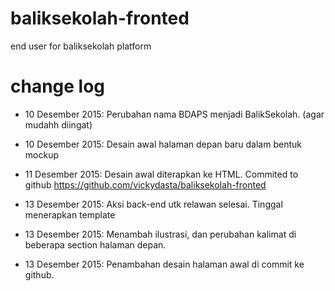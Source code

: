 # baliksekolah-fronted
end user for baliksekolah platform

# change log

- 10 Desember 2015: Perubahan nama BDAPS menjadi BalikSekolah. (agar mudahh diingat)

- 10 Desember 2015: Desain awal halaman depan baru dalam bentuk mockup

- 11 Desember 2015: Desain awal diterapkan ke HTML. Commited to github https://github.com/vickydasta/baliksekolah-fronted

- 13 Desember 2015: Aksi back-end utk relawan selesai. Tinggal menerapkan template

- 13 Desember 2015: Menambah ilustrasi, dan perubahan kalimat di beberapa section halaman depan.

- 13 Desember 2015: Penambahan desain halaman awal di commit ke github.

